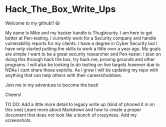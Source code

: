 # Hack_The_Box_Write_Ups

Welcome to my github!! :smiley: 

My name is Mike and my hacker handle is Thugbounty. I am here to get better at Pen-testing.  I currently work for a Security company and handle vulnerability reports for my clients.  I have a degree in Cyber Security but I have only started putting the skills to work a little over a year ago. My goals are simple I want to be a great security researcher and Pen-tester. 
I plan on doing this through hack the box, try hack me, proving grounds and other programs. 
I will also be looking to do testing on live targets however due to NDAs I cant share those exploits. As I grow I will be updating my repo with anything that can help others with their careers/hobbies. 

Join me in my adventure to become the best! 

Cheers!


TO DO:
Add a little more detail to legacy write up (kind of phoned it in on this one)
Learn more about Markdown and how to create a proper document that does not look like a bunch of crazyness.
Add my screenshots. 

 
